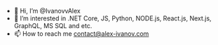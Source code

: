- 👋 Hi, I’m @IvanovvAlex
- 👀 I’m interested in .NET Core, JS, Python, NODE.js, React.js, Next.js, GraphQL, MS SQL and etc.
- 📫 How to reach me contact@alex-ivanov.com

<!---
IvanovvAlex/IvanovvAlex is a ✨ special ✨ repository because its `README.md` (this file) appears on your GitHub profile.
You can click the Preview link to take a look at your changes.
--->
